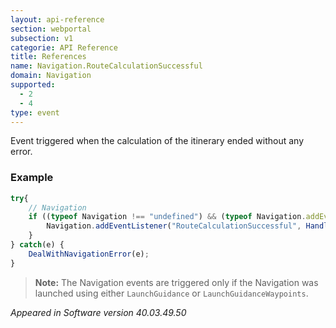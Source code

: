 ```yaml
---
layout: api-reference
section: webportal
subsection: v1
categorie: API Reference
title: References
name: Navigation.RouteCalculationSuccessful
domain: Navigation
supported:
  - 2
  - 4
type: event
---
```

Event triggered when the calculation of the itinerary ended without any error.

### Example

```javascript
try{	
	// Navigation
	if ((typeof Navigation !== "undefined") && (typeof Navigation.addEventListener !== "undefined")) {
		Navigation.addEventListener("RouteCalculationSuccessful", HandleRouteSuccess());
	}
} catch(e) {
	DealWithNavigationError(e);
}
```

>**Note:** The Navigation events are triggered only if the Navigation was launched using either `LaunchGuidance` or `LaunchGuidanceWaypoints`.

*Appeared in Software version 40.03.49.50*